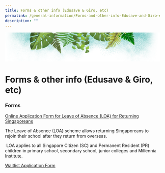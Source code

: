 ```yaml
---
title: Forms & other info (Edusave & Giro, etc)
permalink: /general-information/Forms-and-other-info-Edusave-and-Giro-etc/
description: ""
---
```

![](/images/Banner.png)

# Forms & other info (Edusave & Giro, etc)


### Forms

[Online Application Form for Leave of Absence (LOA) for Returning Singaporeans](https://form.gov.sg/60c16dbf08be5f0012bbaf06)  

The Leave of Absence (LOA) scheme allows returning Singaporeans to rejoin their school after they return from overseas. 

 LOA applies to all Singapore Citizen (SC) and Permanent Resident (PR) children in primary school, secondary school, junior colleges and Millennia Institute.
 
 
 [Waitlist Application Form](/files/Waitlist%20Application%20Form.pdf)